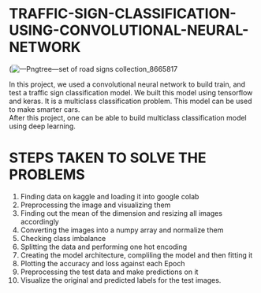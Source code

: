 # TRAFFIC-SIGN-CLASSIFICATION-USING-CONVOLUTIONAL-NEURAL-NETWORK
(![—Pngtree—set of road signs collection_8665817](https://github.com/Victory-Onumaku/TRAFFIC-SIGN-CLASSIFICATION-USING-CONVOLUTIONAL-NEURAL-NETWORK/assets/91481737/1818f260-c693-4751-bcf6-6c95137154f6)

In this project, we used a convolutional neural network to build train, and test a traffic sign classification model. We built this model using tensorflow and keras. It is a multiclass classification problem. This model can be used to make smarter cars. <br>
After this project, one can be able to build multiclass classification model using deep learning.

# STEPS TAKEN TO SOLVE THE PROBLEMS <br>
1) Finding data on kaggle and loading it into google colab <br>
2) Preprocessing the image and visualizing them <br>
3) Finding out the mean of the dimension and resizing all images accordingly <br>
4) Converting the images into a numpy array and normalize them <br>
5) Checking class imbalance <br>
6) Splitting the data and performing one hot encoding <br>
7) Creating the model architecture, compliling the model and then fitting it <br>
8) Plotting the accuracy and loss against each Epoch <br>
9) Preprocessing the test data and make predictions on it <br>
10) Visualize the original and predicted labels for the test images.

